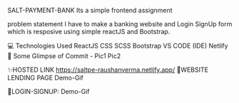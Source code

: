 SALT-PAYMENT-BANK
Its a simple frontend assignment

problem statement
I have to make a banking website and Login SignUp form which is resposive using simple reactJS and Bootstrap.

💻 Technologies Used
ReactJS
CSS
SCSS
Bootstrap
VS CODE (IDE)
Netlify
🧧 Some Glimpse of Commit -
Pic1 Pic2

✨HOSTED LINK
https://saltpe-raushanverma.netlify.app/
🎊WEBSITE LENDING PAGE
Demo-Gif

🎉LOGIN-SIGNUP:
Demo-Gif

